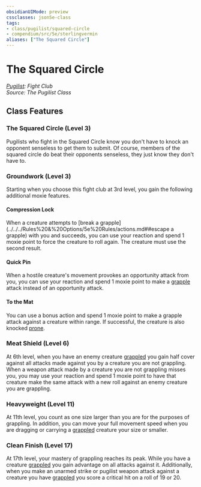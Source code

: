 ```yaml
---
obsidianUIMode: preview
cssclasses: json5e-class
tags:
- class/pugilist/squared-circle
- compendium/src/5e/sterlingvermin
aliases: ["The Squared Circle"]
---
```

# The Squared Circle
*[Pugilist](./pugilist-sterlingvermin.md#): Fight Club*  
*Source: The Pugilist Class*  


## Class Features

### The Squared Circle (Level 3)

Pugilists who fight in the Squared Circle know you don't have to knock an opponent senseless to get them to submit. Of course, members of the squared circle do beat their opponents senseless, they just know they don't have to.

### Groundwork (Level 3)

Starting when you choose this fight club at 3rd level, you gain the following additional moxie features.

#### Compression Lock

When a creature attempts to [break a grapple](../../../Rules%20&%20Options/5e%20Rules/actions.md##escape a grapple) with you and succeeds, you can use your reaction and spend 1 moxie point to force the creature to roll again. The creature must use the second result.

#### Quick Pin

When a hostile creature's movement provokes an opportunity attack from you, you can use your reaction and spend 1 moxie point to make a [grapple](../../../Rules%20&%20Options/5e%20Rules/actions.md##grapple) attack instead of an opportunity attack.

#### To the Mat

You can use a bonus action and spend 1 moxie point to make a grapple attack against a creature within range. If successful, the creature is also knocked [prone](../../../Rules%20&%20Options/5e%20Rules/conditions.md##prone).

### Meat Shield (Level 6)

At 6th level, when you have an enemy creature [grappled](../../../Rules%20&%20Options/5e%20Rules/conditions.md##grappled) you gain half cover against all attacks made against you by a creature you are not grappling. When a weapon attack made by a creature you are not grappling misses you, you may use your reaction and spend 1 moxie point to have that creature make the same attack with a new roll against an enemy creature you are grappling.

### Heavyweight (Level 11)

At 11th level, you count as one size larger than you are for the purposes of grappling. In addition, you can move your full movement speed when you are dragging or carrying a [grappled](../../../Rules%20&%20Options/5e%20Rules/conditions.md.md##grappled) creature your size or smaller.

### Clean Finish (Level 17)

At 17th level, your mastery of grappling reaches its peak. While you have a creature [grappled](../../../Rules%20&%20Options/5e%20Rules/conditions.md##grappled) you gain advantage on all attacks against it. Additionally, when you make an unarmed strike or pugilist weapon attack against a creature you have [grappled](../../../Rules%20&%20Options/5e%20Rules/conditions.md.md.md##grappled) you score a critical hit on a roll of 19 or 20.